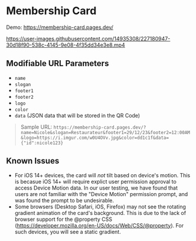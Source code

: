 # Membership Card
Demo: https://membership-card.pages.dev/

https://user-images.githubusercontent.com/14935308/227180947-30d18f90-538c-4145-9e08-4f35dd34e3e8.mp4

## Modifiable URL Parameters

- `name`
- `slogan`
- `footer1`
- `footer2`
- `logo`
- `color`
- `data` (JSON data that will be stored in the QR Code)

> Sample URL: `https://membership-card.pages.dev/?name=Nicole&slogan=Restaurateur&footer1=29/12/23&footer2=12:00AM&logo=https://i.imgur.com/w0U4OVv.jpg&color=dd1c1f&data={"id":nicole123}`


## Known Issues
- For iOS 14+ devices, the card will *not* tilt based on device's motion. This is becasue iOS 14+ will require explict user permission approval to access Device Motion data. In our user testing, we have found that users are not familiar with the "Device Motion" permission prompt, and was found the prompt to be undesirable.
- Some browsers (Desktop Safari, iOS, Firefox) may not see the rotating gradient animation of the card's background. This is due to the lack of browser support for the @property CSS (https://developer.mozilla.org/en-US/docs/Web/CSS/@property). For such devices, you will see a static gradient.
